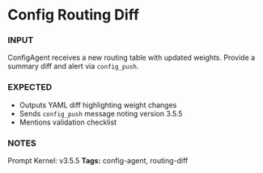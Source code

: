 # Config Routing Diff
<!-- markdownlint-disable MD001 -->

### INPUT
ConfigAgent receives a new routing table with updated weights. Provide a summary diff and alert via `config_push`.

### EXPECTED
- Outputs YAML diff highlighting weight changes
- Sends `config_push` message noting version 3.5.5
- Mentions validation checklist

### NOTES
Prompt Kernel: v3.5.5
**Tags:** config-agent, routing-diff
